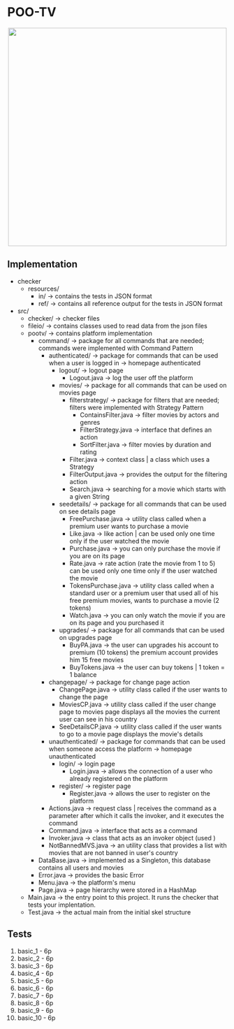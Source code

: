 # POO-TV

<div align="center"><img src="https://media.tenor.com/bbNRRKEeV9MAAAAd/hulu-netflix-hbo-max-i-got-all-the-accounts-and-passwords-you-need-nathan.gif" width="500px"></div>

## Implementation

* checker
  * resources/
    * in/ -> contains the tests in JSON format
    * ref/ -> contains all reference output for the tests in JSON format
* src/
  * checker/ -> checker files
  * fileio/ -> contains classes used to read data from the json files
  * pootv/ -> contains platform implementation
    * command/ -> package for all commands that are needed; commands were implemented
                  with Command Pattern
      * authenticated/ -> package for commands that can be used when a user is logged in
                       -> homepage authenticated
        * logout/ -> logout page
          * Logout.java -> log the user off the platform
        * movies/ -> package for all commands that can be used on movies page
          * filterstrategy/ -> package for filters that are needed; filters were implemented
                               with Strategy Pattern
            * ContainsFilter.java -> filter movies by actors and genres
            * FilterStrategy.java -> interface that defines an action
            * SortFilter.java -> filter movies by duration and rating
          * Filter.java -> context class | a class which uses a Strategy
          * FilterOutput.java -> provides the output for the filtering action
          * Search.java -> searching for a movie which starts with a given String
        * seedetails/ -> package for all commands that can be used on see details page
          * FreePurchase.java -> utility class called when a premium user wants to purchase a movie
          * Like.java -> like action | can be used only one time only if the user watched the movie
          * Purchase.java -> you can only purchase the movie if you are on its page
          * Rate.java -> rate action (rate the movie from 1 to 5)
                         can be used only one time only if the user watched the movie
          * TokensPurchase.java -> utility class called when a standard user or a premium user that
                                   used all of his free premium movies, wants to purchase a movie
                                   (2 tokens)
          * Watch.java -> you can only watch the movie if you are on its page and you purchased it
        * upgrades/ -> package for all commands that can be used on upgrades page
          * BuyPA.java -> the user can upgrades his account to premium (10 tokens)
                          the premium account provides him 15 free movies
          * BuyTokens.java -> the user can buy tokens | 1 token = 1 balance
      * changepage/ -> package for change page action
        * ChangePage.java -> utility class called if the user wants to change the page
        * MoviesCP.java -> utility class called if the user change page to movies page
                           displays all the movies the current user can see in his country
        * SeeDetailsCP.java -> utility class called if the user wants to go to a movie page
                               displays the movie's details
      * unauthenticated/ -> package for commands that can be used when someone access the platform
                         -> homepage unauthenticated
        * login/ -> login page
          * Login.java -> allows the connection of a user who already registered on the platform
        * register/ -> register page
          * Register.java -> allows the user to register on the platform
      * Actions.java -> request class | receives the command as a parameter after which it calls
                                        the invoker, and it executes the command
      * Command.java -> interface that acts as a command
      * Invoker.java -> class that acts as an invoker object (used )
      * NotBannedMVS.java -> an utility class that provides a list with movies that are not banned
                             in user's country
    * DataBase.java -> implemented as a Singleton, this database contains all users and movies
    * Error.java -> provides the basic Error
    * Menu.java -> the platform's menu
    * Page.java -> page hierarchy were stored in a HashMap
  * Main.java -> the entry point to this project. It runs the checker that tests your implentation.
  * Test.java -> the actual main from the initial skel structure

## Tests

 1. basic_1  - 6p
 2. basic_2  - 6p
 3. basic_3  - 6p
 4. basic_4  - 6p
 5. basic_5  - 6p
 6. basic_6  - 6p
 7. basic_7  - 6p
 8. basic_8  - 6p
 9. basic_9  - 6p
10. basic_10 - 6p
